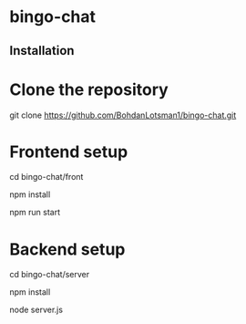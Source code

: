# bingo-chat

## Installation

# Clone the repository
git clone https://github.com/BohdanLotsman1/bingo-chat.git

# Frontend setup
cd bingo-chat/front

npm install

npm run start

# Backend setup
cd bingo-chat/server

npm install

node server.js
